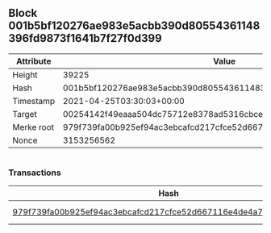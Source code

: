 ## Block 001b5bf120276ae983e5acbb390d80554361148396fd9873f1641b7f27f0d399

Attribute | Value
--- | ---
Height | 39225
Hash | 001b5bf120276ae983e5acbb390d80554361148396fd9873f1641b7f27f0d399
Timestamp | 2021-04-25T03:30:03+00:00
Target | 00254142f49eaaa504dc75712e8378ad5316cbcead634704b3734b6271167cc4
Merke root | 979f739fa00b925ef94ac3ebcafcd217cfce52d667116e4de4a74239e6159897
Nonce | 3153256562

```

```

### Transactions

Hash | Amount
--- | ---
[979f739fa00b925ef94ac3ebcafcd217cfce52d667116e4de4a74239e6159897](979f739fa00b925ef94ac3ebcafcd217cfce52d667116e4de4a74239e6159897.md) | 10.00000000 SKEPTI 

